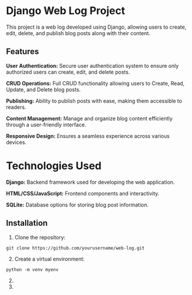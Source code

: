 # Django Web Log Project 
This project is a web log developed using Django, allowing users to create, edit, delete, and publish blog posts along with their content.
## Features
**User Authentication:** Secure user authentication system to ensure only authorized users can create, edit, and delete posts.

**CRUD Operations:** Full CRUD functionality allowing users to Create, Read, Update, and Delete blog posts.

**Publishing:** Ability to publish posts with ease, making them accessible to readers.

**Content Management:** Manage and organize blog content efficiently through a user-friendly interface.

**Responsive Design:** Ensures a seamless experience across various devices.

# Technologies Used
**Django:** Backend framework used for developing the web application.

**HTML/CSS/JavaScript:** Frontend components and interactivity.

**SQLite:** Database options for storing blog post information.

## Installation
1. Clone the repository:
```
git clone https://github.com/yourusername/web-log.git
```
2. Create a virtual environment:
```
python -m venv myenv
```


2. 
3. 

